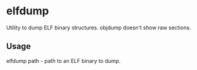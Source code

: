 # elfdump
Utility to dump ELF binary structures. objdump doesn't show raw sections.

## Usage
elfdump <path>
path - path to an ELF binary to dump.
